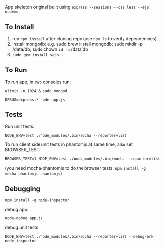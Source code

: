 App skeleton original built using `express --sessions --css less --ejs ocdemo`

## To Install

1. run `npm install` after cloning repo (use `npm ls` to verify dependencies)
2. install mongodb: e.g. sudo brew install mongodb; sudo mkdir -p /data/db; sudo chown `id -u` /data/db
3. `sudo gem install sass`

## To Run

To run app, in two consoles run:

```
ulimit -n 1024 & sudo mongod

DEBUG=express:* node app.js
```

## Tests

Run unit tests:

```
NODE_ENV=test ./node_modules/.bin/mocha --reporter=list
```

To run client side unit tests in phantomjs at same time, also set BROWSER_TEST:

```
BROWSER_TEST=1 NODE_ENV=test ./node_modules/.bin/mocha --reporter=list
```

(you need mocha-phantomjs to do the browser tests: 
`npm install -g mocha-phantomjs phantomjs`)

## Debugging

```npm install -g node-inspector```

debug app:

```node-debug app.js```

debug unit tests:

```
NODE_ENV=test ./node_modules/.bin/mocha --reporter=list --debug-brk
node-inspector
```